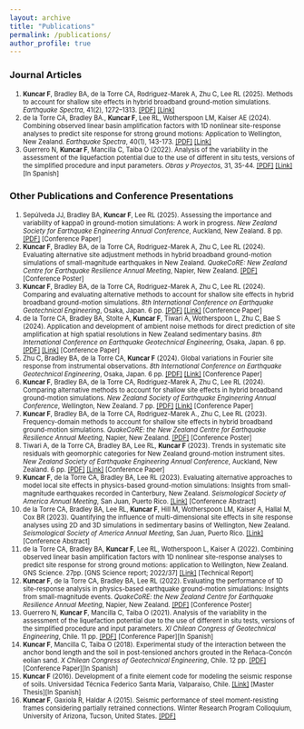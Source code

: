 ```yaml
---
layout: archive
title: "Publications"
permalink: /publications/
author_profile: true
---
```

<style>
    li {font-size: 0.8em;}
</style>

### Journal Articles

1.	**Kuncar F**, Bradley BA, de la Torre CA, Rodriguez-Marek A, Zhu C, Lee RL (2025). Methods to account for shallow site effects in hybrid broadband ground-motion simulations.	*Earthquake Spectra*, 41(2), 1272–1313.	[[PDF]](https://felipe-kuncar.github.io/files/Journal/2025_Kuncar_Methods.pdf) [[Link]](https://doi.org/10.1177/87552930241301059)
2.	de la Torre CA, Bradley BA., **Kuncar F**, Lee RL, Wotherspoon LM, Kaiser AE (2024). Combining observed linear basin amplification factors with 1D nonlinear site-response analyses to predict site response for strong ground motions: Application to Wellington, New Zealand.	*Earthquake Spectra*, 40(1), 143-173. 	[[PDF]](https://felipe-kuncar.github.io/files/Journal/2024_delaTorre_Wellington.pdf) [[Link]](https://doi.org/10.1177/87552930231209726) 
3.	Guerrero N, **Kuncar F**, Mancilla C, Taiba O (2022). Analysis of the variability in the assessment of the liquefaction potential due to the use of different in situ tests, versions of the simplified procedure and input parameters.	*Obras y Proyectos*, 31, 35-44.	[[PDF]](https://felipe-kuncar.github.io/files/Journal/2022_Guerrero_Liquefaction.pdf) [[Link]](http://dx.doi.org/10.4067/s0718-28132022000100035) [In Spanish]

### Other Publications and Conference Presentations

1.	Sepúlveda JJ, Bradley BA, **Kuncar F**, Lee RL (2025). Assessing the importance and variability of kappa0 in ground-motion simulations: A work in progress.	*New Zealand Society for Earthquake Engineering Annual Conference*, Auckland, New Zealand. 8 pp.	[[PDF]](https://felipe-kuncar.github.io/files/Other_Publications/2025_Sepulveda_NZSEE.pdf) [Conference Paper]
2.	**Kuncar F**, Bradley BA, de la Torre CA, Rodriguez-Marek A, Zhu C, Lee RL (2024). Evaluating alternative site adjustment methods in hybrid broadband ground-motion simulations of small-magnitude earthquakes in New Zealand.	*QuakeCoRE: New Zealand Centre for Earthquake Resilience Annual Meeting*, Napier, New Zealand.	[[PDF]](https://felipe-kuncar.github.io/files/Other_Publications/2024_Kuncar_QCAM.pdf) [Conference Poster]
3.	**Kuncar F**, Bradley BA, de la Torre CA, Rodriguez-Marek A, Zhu C, Lee RL (2024). Comparing and evaluating alternative methods to account for shallow site effects in hybrid broadband ground-motion simulations. 	*8th International Conference on Earthquake Geotechnical Engineering*, Osaka, Japan. 6 pp.	[[PDF]](https://felipe-kuncar.github.io/files/Other_Publications/2024_Kuncar_ICEGE.pdf) [[Link]](https://doi.org/10.3208/jgssp.v10.OS-36-04) [Conference Paper]
4.	de la Torre CA, Bradley BA, Stolte A, **Kuncar F**, Tiwari A, Wotherspoon L, Zhu C, Bae S (2024). Application and development of ambient noise methods for direct prediction of site amplification at high spatial resolutions in New Zealand sedimentary basins.	*8th International Conference on Earthquake Geotechnical Engineering*, Osaka, Japan. 6 pp.	[[PDF]](https://felipe-kuncar.github.io/files/Other_Publications/2024_delaTorre_ICEGE.pdf) [[Link]](https://doi.org/10.3208/jgssp.v10.SS-3-03) [Conference Paper]
5.	Zhu C, Bradley BA, de la Torre CA, **Kuncar F** (2024). Global variations in Fourier site response from instrumental observations.	*8th International Conference on Earthquake Geotechnical Engineering*, Osaka, Japan. 6 pp.	[[PDF]](https://felipe-kuncar.github.io/files/Other_Publications/2024_Zhu_ICEGE.pdf) [[Link]](https://doi.org/10.3208/jgssp.v10.SS-3-03) [Conference Paper]
6.	**Kuncar F**, Bradley BA, de la Torre CA, Rodriguez-Marek A, Zhu C, Lee RL (2024). Comparing alternative methods to account for shallow site effects in hybrid broadband ground-motion simulations. 	*New Zealand Society of Earthquake Engineering Annual Conference*, Wellington, New Zealand. 7 pp.	[[PDF]](https://felipe-kuncar.github.io/files/Other_Publications/2024_Kuncar_NZSEE.pdf) [[Link]](https://repo.nzsee.org.nz/handle/nzsee/2730) [Conference Paper]
7.	**Kuncar F**, Bradley BA, de la Torre CA, Rodriguez-Marek A., Zhu C, Lee RL (2023). Frequency-domain methods to account for shallow site effects in hybrid broadband ground-motion simulations. 	*QuakeCoRE: the New Zealand Centre for Earthquake Resilience Annual Meeting*, Napier, New Zealand. 	[[PDF]](https://felipe-kuncar.github.io/files/Other_Publications/2023_Kuncar_QCAM.pdf) [Conference Poster]
8.	Tiwari A, de la Torre CA, Bradley BA, Lee RL, **Kuncar F** (2023). Trends in systematic site residuals with geomorphic categories for New Zealand ground-motion instrument sites.	*New Zealand Society of Earthquake Engineering Annual Conference*, Auckland, New Zealand. 6 pp.	[[PDF]](https://felipe-kuncar.github.io/files/Other_Publications/2023_Tiwari_NZSEE.pdf) [[Link]](https://repo.nzsee.org.nz/handle/nzsee/2561) [Conference Paper]
9.	**Kuncar F**, de la Torre CA, Bradley BA, Lee RL (2023). Evaluating alternative approaches to model local site effects in physics-based ground-motion simulations: Insights from small-magnitude earthquakes recorded in Canterbury, New Zealand. 	*Seismological Society of America Annual Meeting*, San Juan, Puerto Rico.	[[Link]](https://doi.org/10.1785/0220230236) [Conference Abstract]
10.	de la Torre CA, Bradley BA, Lee RL, **Kuncar F**, Hill M, Wotherspoon LM, Kaiser A, Hallal M, Cox BR (2023). Quantifying the influence of multi-dimensional site effects in site response analyses using 2D and 3D simulations in sedimentary basins of Wellington, New Zealand.	*Seismological Society of America Annual Meeting*, San Juan, Puerto Rico.	[[Link]](https://doi.org/10.1785/0220230236) [Conference Abstract]
11.	de la Torre CA, Bradley BA, **Kuncar F**, Lee RL, Wotherspoon L, Kaiser A (2022). Combining observed linear basin amplification factors with 1D nonlinear site-response analyses to predict site response for strong ground motions: application to Wellington, New Zealand.	GNS Science. 27pp. [GNS Science report; 2022/37]	[[Link]](https://ir.canterbury.ac.nz/items/1ca693f1-6ffd-43e1-9ee8-eba977fe5e40) [Technical Report]
12.	**Kuncar F**, de la Torre CA, Bradley BA, Lee RL (2022). Evaluating the performance of 1D site-response analysis in physics-based earthquake ground-motion simulations: Insights from small-magnitude events. 	*QuakeCoRE: the New Zealand Centre for Earthquake Resilience Annual Meeting*, Napier, New Zealand. 	[[PDF]](https://felipe-kuncar.github.io/files/Other_Publications/2022_Kuncar_QCAM.pdf) [Conference Poster]
13.	Guerrero N, **Kuncar F**, Mancilla C, Taiba O (2021). Analysis of the variability in the assessment of the liquefaction potential due to the use of different in situ tests, versions of the simplified procedure and input parameters.	*XI Chilean Congress of Geotechnical Engineering*, Chile. 11 pp.	[[PDF]](https://felipe-kuncar.github.io/files/Other_Publications/2021_Guerrero_SOCHIGE.pdf) [Conference Paper][In Spanish]
14.	**Kuncar F**, Mancilla C, Taiba O (2018). Experimental study of the interaction between the anchor bond length and the soil in post-tensioned anchors grouted in the Reñaca-Concón eolian sand.	*X Chilean Congress of Geotechnical Engineering*, Chile. 12 pp.	[[PDF]](https://felipe-kuncar.github.io/files/Other_Publications/2018_Kuncar_SOCHIGE.pdf) [Conference Paper][In Spanish]
15.	**Kuncar F** (2016). Development of a finite element code for modeling the seismic response of soils.	Universidad Técnica Federico Santa María, Valparaíso, Chile.	[[Link]](https://repositorio.usm.cl/handle/11673/23488) [Master Thesis][In Spanish]
16.	**Kuncar F**, Gaxiola R, Haldar A (2015). Seismic performance of steel moment-resisting frames considering partially retrained connections.	Winter Research Program Colloquium, University of Arizona, Tucson, United States.	[[PDF]](https://felipe-kuncar.github.io/files/Other_Publications/2015_Kuncar_UofArizona.pdf)
